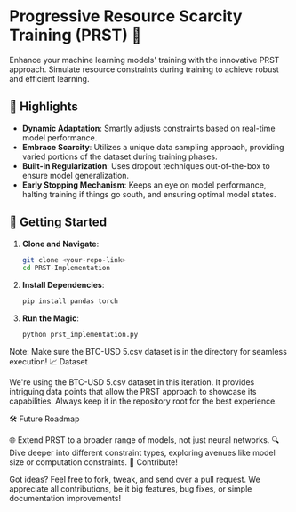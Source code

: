 # Progressive Resource Scarcity Training (PRST) 🧠

Enhance your machine learning models' training with the innovative PRST approach. Simulate resource constraints during training to achieve robust and efficient learning.

## 🌟 Highlights

- **Dynamic Adaptation**: Smartly adjusts constraints based on real-time model performance.
- **Embrace Scarcity**: Utilizes a unique data sampling approach, providing varied portions of the dataset during training phases.
- **Built-in Regularization**: Uses dropout techniques out-of-the-box to ensure model generalization.
- **Early Stopping Mechanism**: Keeps an eye on model performance, halting training if things go south, and ensuring optimal model states.

## 🚀 Getting Started

1. **Clone and Navigate**:
   ```bash
   git clone <your-repo-link>
   cd PRST-Implementation
2. **Install Dependencies**:
   ```bash
   pip install pandas torch
3. **Run the Magic**:
   ```bash
   python prst_implementation.py
   
Note: Make sure the BTC-USD 5.csv dataset is in the directory for seamless execution!
📈 Dataset

We're using the BTC-USD 5.csv dataset in this iteration. It provides intriguing data points that allow the PRST approach to showcase its capabilities. Always keep it in the repository root for the best experience.

🛠 Future Roadmap

🌐 Extend PRST to a broader range of models, not just neural networks.
🔍 Dive deeper into different constraint types, exploring avenues like model size or computation constraints.
🤝 Contribute!

Got ideas? Feel free to fork, tweak, and send over a pull request. We appreciate all contributions, be it big features, bug fixes, or simple documentation improvements!
